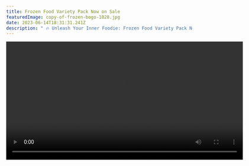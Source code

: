 ```yaml
---
title: Frozen Food Variety Pack Now on Sale
featuredImage: copy-of-frozen-bogo-1028.jpg
date: 2023-06-14T18:31:31.241Z
description: " 🔥 Unleash Your Inner Foodie: Frozen Food Variety Pack Now on Sale! 🥡🍲"
---
```

<!--StartFragment-->
<video width="640" controls>
  <source src="https://www.anniekwhsu.com/wp-content/uploads/2023/06/Copy-of-frozen-BOGO-1028.mp4" type="video/mp4">

Your browser does not support the video tag.
</video>

📣 Craving a delicious Chinese feast at home? 🥡🔥 Look no further!

Introducing our incredible Frozen Food Variety Pack, filled with all your favorites! 🎉 Indulge in the flavors of one Hot and Sour Soup, one Chicken Chow Mein, one House Fried Rice, and one Sweet and Sour Boneless Pork. 🍲🥢

🔖 Normally priced at $46.8, we're offering this fantastic pack at just $40 (before tax) for a limited time only! 😱🛍️ Don't miss out on this incredible deal.

🗓️ Valid until Jun 30, 2023, this promotion is your ticket to a hassle-free, restaurant-quality meal in the comfort of your own home.

🛒 Order now to experience the authentic taste of CC's Chinese Restaurant without the fuss. Stock your freezer with this amazing variety pack and savor the convenience and deliciousness at any time.

👉 Don't wait! Visit our online store \[insert online store link] and take advantage of this unbeatable offer before it's gone.

✨ Treat yourself to a mouthwatering Chinese feast today. Your taste buds will thank you! 🙌❤️

#FrozenFoodVarietyPack #ChineseCuisine #DeliciousDeals #ConvenienceAtHome #AuthenticFlavors #LimitedTimeOffer #StockUpYourFreezer #TasteTheDifference #CCsChineseRestaurant #OrderNow

<!--EndFragment-->